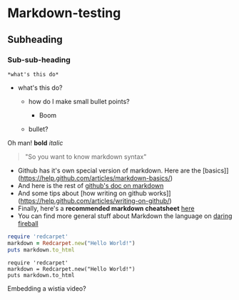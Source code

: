 # Markdown-testing

## Subheading

### Sub-sub-heading

```
*what's this do*
```

* what's this do?
  * how do I make small bullet points?
  	* Boom

  * bullet?

Oh man! **bold** *italic*

> "So you want to know markdown syntax"

* Github has it's own special version of markdown. Here are the [basics]](https://help.github.com/articles/markdown-basics/)
* And here is the rest of [github's doc on markdown](https://help.github.com/articles/github-flavored-markdown/)
* And some tips about [how writing on github works]](https://help.github.com/articles/writing-on-github/)
* Finally, here's a **recommended markdown cheatsheet** [here](https://github.com/adam-p/markdown-here/wiki/Markdown-Cheatsheet)
* You can find more general stuff about Markdown the language on [daring fireball](http://daringfireball.net/projects/markdown/)



```ruby
require 'redcarpet'
markdown = Redcarpet.new("Hello World!")
puts markdown.to_html
```

```
require 'redcarpet'
markdown = Redcarpet.new("Hello World!")
puts markdown.to_html
```
Embedding a wistia video?

